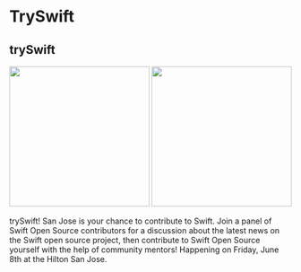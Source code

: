 # TrySwift

## trySwift
<img src="https://cloud.githubusercontent.com/assets/4190298/23140345/534ae20c-f7b1-11e6-8584-b65aded1f59e.png" width=250>
<img src="https://cloud.githubusercontent.com/assets/4190298/23140344/53463e82-f7b1-11e6-8d84-c0cedcc930b1.png" width=250>


trySwift! San Jose is your chance to contribute to Swift. Join a panel of Swift Open Source contributors for a discussion about the latest news on the Swift open source project, then contribute to Swift Open Source yourself with the help of community mentors! Happening on Friday, June 8th at the Hilton San Jose.
